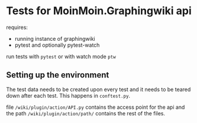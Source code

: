 # Tests for MoinMoin.Graphingwiki api 

requires:
- running instance of graphingwiki 
- pytest and optionally pytest-watch

run tests with `pytest` or with watch mode `ptw`

## Setting up the environment

The test data needs to be created upon every test and 
it needs to be teared down after each test.
This happens in `conftest.py`.

file `/wiki/plugin/action/API.py` contains the access point
for the api and the path `/wiki/plugin/action/path/` contains
the rest of the files.